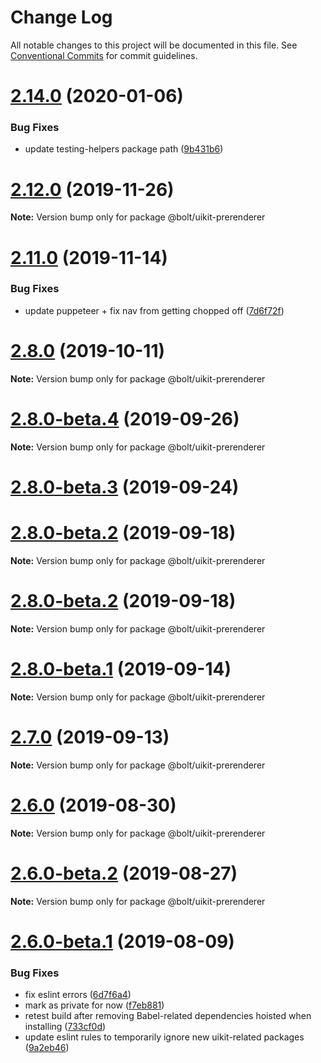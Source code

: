 # Change Log

All notable changes to this project will be documented in this file.
See [Conventional Commits](https://conventionalcommits.org) for commit guidelines.

# [2.14.0](https://github.com/Tribex/prerenderer/compare/v2.13.3...v2.14.0) (2020-01-06)


### Bug Fixes

* update testing-helpers package path ([9b431b6](https://github.com/Tribex/prerenderer/commit/9b431b6))





# [2.12.0](https://github.com/Tribex/prerenderer/compare/v2.11.4...v2.12.0) (2019-11-26)

**Note:** Version bump only for package @bolt/uikit-prerenderer





# [2.11.0](https://github.com/Tribex/prerenderer/compare/v2.10.0...v2.11.0) (2019-11-14)


### Bug Fixes

* update puppeteer + fix nav from getting chopped off ([7d6f72f](https://github.com/Tribex/prerenderer/commit/7d6f72f))





# [2.8.0](https://github.com/Tribex/prerenderer/compare/v2.8.0-beta.6...v2.8.0) (2019-10-11)

**Note:** Version bump only for package @bolt/uikit-prerenderer





# [2.8.0-beta.4](https://github.com/Tribex/prerenderer/compare/v2.8.0-beta.3...v2.8.0-beta.4) (2019-09-26)

**Note:** Version bump only for package @bolt/uikit-prerenderer





# [2.8.0-beta.3](https://github.com/Tribex/prerenderer/compare/v2.7.1...v2.8.0-beta.3) (2019-09-24)



# [2.8.0-beta.2](https://github.com/Tribex/prerenderer/compare/v2.7.0...v2.8.0-beta.2) (2019-09-18)

**Note:** Version bump only for package @bolt/uikit-prerenderer





# [2.8.0-beta.2](https://github.com/Tribex/prerenderer/compare/v2.7.0...v2.8.0-beta.2) (2019-09-18)

**Note:** Version bump only for package @bolt/uikit-prerenderer





# [2.8.0-beta.1](https://github.com/Tribex/prerenderer/compare/v2.7.0...v2.8.0-beta.1) (2019-09-14)

**Note:** Version bump only for package @bolt/uikit-prerenderer





# [2.7.0](https://github.com/Tribex/prerenderer/compare/v2.6.0...v2.7.0) (2019-09-13)

**Note:** Version bump only for package @bolt/uikit-prerenderer





# [2.6.0](https://github.com/Tribex/prerenderer/compare/v2.6.0-beta.2...v2.6.0) (2019-08-30)

**Note:** Version bump only for package @bolt/uikit-prerenderer





# [2.6.0-beta.2](https://github.com/Tribex/prerenderer/compare/v2.6.0-beta.1...v2.6.0-beta.2) (2019-08-27)

**Note:** Version bump only for package @bolt/uikit-prerenderer





# [2.6.0-beta.1](https://github.com/Tribex/prerenderer/compare/v2.5.6...v2.6.0-beta.1) (2019-08-09)


### Bug Fixes

* fix eslint errors ([6d7f6a4](https://github.com/Tribex/prerenderer/commit/6d7f6a4))
* mark as private for now ([f7eb881](https://github.com/Tribex/prerenderer/commit/f7eb881))
* retest build after removing Babel-related dependencies hoisted when installing ([733cf0d](https://github.com/Tribex/prerenderer/commit/733cf0d))
* update eslint rules to temporarily ignore new uikit-related packages ([9a2eb46](https://github.com/Tribex/prerenderer/commit/9a2eb46))
